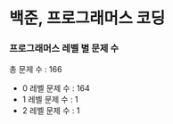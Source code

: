 # 백준, 프로그래머스 코딩
### 프로그래머스 레벨 별 문제 수
총 문제 수 : 166
- 0 레벨 문제 수 : 164
- 1 레벨 문제 수 : 1
- 2 레벨 문제 수 : 1


